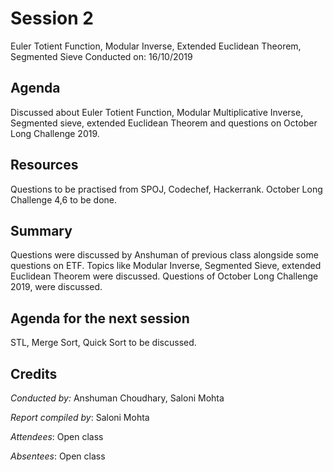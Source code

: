 <!-- 
 - Replace all the {} with their values. Name this file as Session {Session no.}.md (without braces) and submit a PR.
-->
# Session 2
Euler Totient Function, Modular Inverse, Extended Euclidean Theorem, Segmented Sieve
Conducted on: 16/10/2019

## Agenda
Discussed about Euler Totient Function, Modular Multiplicative Inverse, Segmented sieve, extended Euclidean Theorem and questions on October Long Challenge 2019.

## Resources
Questions to be practised from SPOJ, Codechef, Hackerrank. October Long Challenge 4,6 to be done.

## Summary
Questions were discussed by Anshuman of previous class alongside some questions on ETF. Topics like Modular Inverse, Segmented Sieve, extended Euclidean Theorem were discussed. 
Questions of October Long Challenge 2019, were discussed.

## Agenda for the next session
STL, Merge Sort, Quick Sort to be discussed.

## Credits
<!-- Include the Conducted by heading only if someone conducted the session. If it was a session without a specific instructor (For e.g., a common reading session or a mini-hackathon), ignore it. -->
*Conducted by:* Anshuman Choudhary, Saloni Mohta 

*Report compiled by*: Saloni Mohta

*Attendees*: Open class

*Absentees*: Open class
